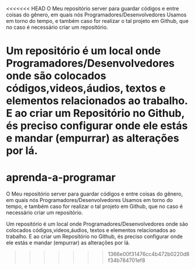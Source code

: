<<<<<<< HEAD
O Meu repositório server para guardar códigos e entre coisas do gênero, em quais nós Programadores/Desenvolvedores Usamos em torno do tempo, e também caso for realizar o tal projeto em Github, que no caso é necessário criar um repositório.

Um repositório é um local onde Programadores/Desenvolvedores onde são colocados códigos,videos,áudios, textos e elementos relacionados ao trabalho. 
 E ao criar um Repositório no Github, és preciso configurar onde ele estás e mandar (empurrar) as alterações por lá.
=======
# aprenda-a-programar
O Meu repositório server para guardar códigos e entre coisas do gênero, em quais nós Programadores/Desenvolvedores Usamos em torno do tempo, e também caso for realizar o tal projeto em Github, que no caso é necessário criar um repositório.

Um repositório é um local onde Programadores/Desenvolvedores onde são colocados códigos,videos,áudios, textos e elementos relacionados ao trabalho. 
 E ao criar um Repositório no Github, és preciso configurar onde ele estás e mandar (empurrar) as alterações por lá.
>>>>>>> 1366e00f31476cc4b472b0220d8f34b784701ef8
